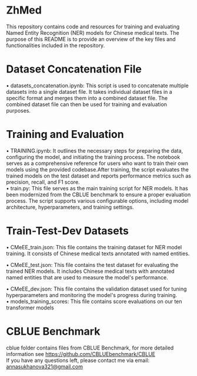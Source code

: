 # ZhMed

This repository contains code and resources for training and evaluating Named Entity Recognition (NER) models for Chinese medical texts. The purpose of this README is to provide an overview of the key files and functionalities included in the repository.  

# Dataset Concatenation File
 • datasets_concatenation.ipynb: This script is used to concatenate multiple datasets into a single dataset file. It takes individual dataset files in a specific format and merges them into a combined dataset file. The combined dataset file can then be used for training and evaluation purposes.  
# Training and Evaluation
 • TRAINING.ipynb: It outlines the necessary steps for preparing the data, configuring the model, and initiating the training process. The notebook serves as a comprehensive reference for users who want to train their own models using the provided codebase.After training, the script evaluates the trained models on the test dataset and reports performance metrics such as precision, recall, and F1 score.  
  • train.py: This file serves as the main training script for NER models. It has been modernized from the CBLUE benchmark to ensure a proper evaluation process. The script supports various configurable options, including model architecture, hyperparameters, and training settings.   

# Train-Test-Dev Datasets
 • CMeEE_train.json: This file contains the training dataset for NER model training. It consists of Chinese medical texts annotated with named entities.  
 
 • CMeEE_test.json: This file contains the test dataset for evaluating the trained NER models. It includes Chinese medical texts with annotated named entities that are used to measure the model's performance.  
 
 • CMeEE_dev.json: This file contains the validation dataset used for tuning hyperparameters and monitoring the model's progress during training.  
 • models_training_scores: This file contains score evaluations on our ten transformer models

# CBLUE Benchmark  
cblue folder contains files from CBLUE Benchmark, for more detailed information see https://github.com/CBLUEbenchmark/CBLUE  
If you have any questions left, please contact me via email: annasukhanova321@gmail.com  

